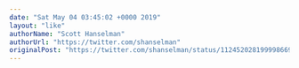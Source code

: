 ```yaml
---
date: "Sat May 04 03:45:02 +0000 2019"
layout: "like"
authorName: "Scott Hanselman"
authorUrl: "https://twitter.com/shanselman"
originalPost: "https://twitter.com/shanselman/status/1124520281999986694"
---
```

